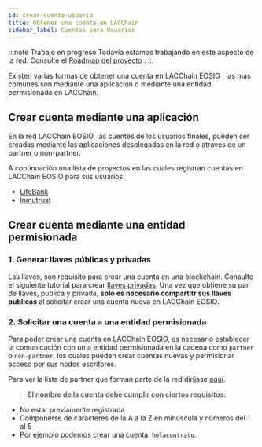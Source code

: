 ```yaml
---
id: crear-cuenta-usuario
title: Obtener una cuenta en LACChain
sidebar_label: Cuentas para Usuarios
---
```


:::note Trabajo en progreso
Todavía estamos trabajando en este aspecto de la red. Consulte el [Roadmap del proyecto ](../roadmap).
:::

Existen varias formas de obtener una cuenta en LACChain EOSIO , las mas comunes son mediante una aplicación o mediante una entidad permisionada en LACChain.


## Crear cuenta mediante una aplicación

En la red LACChain EOSIO, las cuentes de los usuarios finales, pueden ser creadas mediante las aplicaciones desplegadas en la red o atraves de un partner o non-partner.

A continuación una lista de proyectos en las cuales registran cuentas en LACChain EOSIO para sus usuarios:

- [LifeBank](https://lifebank.io/)
- [Inmutrust](https://inmutrust.com/)


## Crear cuenta mediante una entidad permisionada

### 1. Generar llaves públicas y privadas

Las llaves, son requisito para crear una cuenta en una blockchain. Consulte el siguiente tutorial para crear [llaves privadas](./llaves-privadas). Una vez que obtiene su par de llaves, publica y privada, **solo es necesario compartitr sus llaves publicas** al solicitar crear una cuenta nueva en LACChain EOSIO.

###  2. Solicitar una cuenta a una entidad permisionada

Para poder crear una cuenta en LACChain EOSIO, es necesario establecer la comunicación con un a entidad permisionada en la cadena como `partner` o `non-partner`, los cuales pueden crear cuentas nuevas y permisionar acceso por sus nodos escritores.

Para ver la lista de partner que forman parte de la red diríjase [aquí](./partners).

> **El nombre de la cuenta debe cumplir con ciertos requisitos:**
 - No estar previamente registrada
 - Componerse de caracteres de la A a la Z en minúscula y números del 1 al 5 
 - Por ejemplo podemos crear una cuenta: `holacontrato`.
